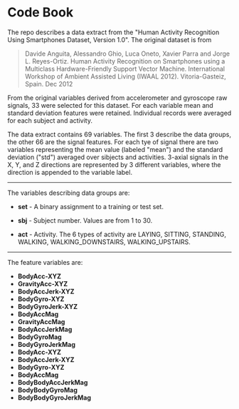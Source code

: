 # Code Book

The repo describes a data extract from the "Human Activity Recognition Using Smartphones Dataset, Version 1.0". The original dataset is from

> Davide Anguita, Alessandro Ghio, Luca Oneto, Xavier Parra and Jorge L. Reyes-Ortiz. Human Activity Recognition on Smartphones using a Multiclass Hardware-Friendly Support Vector Machine. International Workshop of Ambient Assisted Living (IWAAL 2012). Vitoria-Gasteiz, Spain. Dec 2012

From the original variables derived from accelerometer and gyroscope raw signals, 33 were selected for this dataset. For each variable mean and standard deviation features were retained. Individual records were averaged for each subject and activity.

The data extract contains 69 variables. The first 3 describe the data groups, the other 66 are the signal features. For each tye of signal there are two variables representing the mean value (labeled "mean") and the standard deviation ("std") averaged over sibjects and activities. 3-axial signals in the X, Y, and Z directions are represented by 3 different variables, where the direction is appended to the variable label.

---

The variables describing data groups are:

* __set__ - A binary assignment to a training or test set.

* __sbj__ - Subject number. Values are from 1 to 30.

* __act__ - Activity. The 6 types of activity are LAYING, SITTING, STANDING, WALKING, WALKING\_DOWNSTAIRS, WALKING\_UPSTAIRS.

---

The feature variables are:

* __BodyAcc-XYZ__
* __GravityAcc-XYZ__
* __BodyAccJerk-XYZ__
* __BodyGyro-XYZ__
* __BodyGyroJerk-XYZ__
* __BodyAccMag__
* __GravityAccMag__
* __BodyAccJerkMag__
* __BodyGyroMag__
* __BodyGyroJerkMag__
* __BodyAcc-XYZ__
* __BodyAccJerk-XYZ__
* __BodyGyro-XYZ__
* __BodyAccMag__
* __BodyBodyAccJerkMag__
* __BodyBodyGyroMag__
* __BodyBodyGyroJerkMag__

